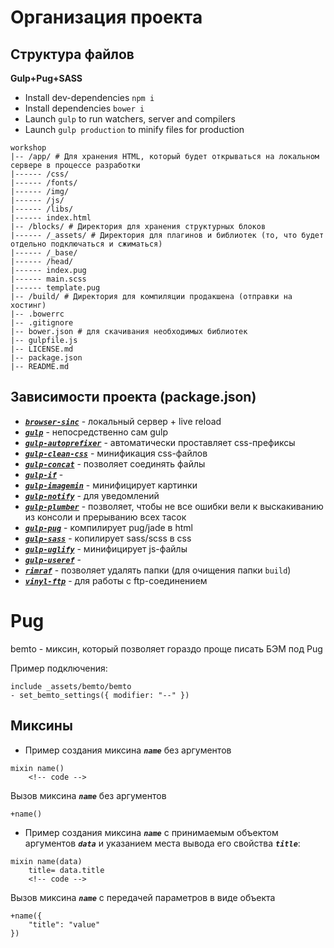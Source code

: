# Организация проекта

## Структура файлов

**Gulp+Pug+SASS**

* Install dev-dependencies `npm i`
* Install dependencies `bower i`
* Launch `gulp` to run watchers, server and compilers
* Launch `gulp production` to minify files for production

```
workshop
|-- /app/ # Для хранения HTML, который будет открываться на локальном сервере в процессе разработки
|------ /css/
|------ /fonts/
|------ /img/
|------ /js/
|------ /libs/
|------ index.html
|-- /blocks/ # Директория для хранения структурных блоков
|------ /_assets/ # Директория для плагинов и библиотек (то, что будет отдельно подключаться и сжиматься)
|------ /_base/
|------ /head/
|------ index.pug
|------ main.scss
|------ template.pug
|-- /build/ # Директория для компиляции продакшена (отправки на хостинг)
|-- .bowerrc
|-- .gitignore
|-- bower.json # для скачивания необходимых библиотек
|-- gulpfile.js
|-- LICENSE.md
|-- package.json
|-- README.md
```

## Зависимости проекта (package.json)

* [**_`browser-sinc`_**](link) - локальный сервер + live reload
* [**_`gulp`_**](link) - непосредственно сам gulp
* [**_`gulp-autoprefixer`_**](link) - автоматически проставляет css-префиксы
* [**_`gulp-clean-css`_**](link) - минификация css-файлов
* [**_`gulp-concat`_**](link) - позволяет соединять файлы
* [**_`gulp-if`_**](link) - 
* [**_`gulp-imagemin`_**](link) - минифицирует картинки
* [**_`gulp-notify`_**](link) - для уведомлений
* [**_`gulp-plumber`_**](link) - позволяет, чтобы не все ошибки вели к выскакиванию из консоли и прерыванию всех тасок
* [**_`gulp-pug`_**](link) - компилирует pug/jade в html
* [**_`gulp-sass`_**](link) - копилирует sass/scss в css
* [**_`gulp-uglify`_**](link) - минифицирует js-файлы
* [**_`gulp-useref`_**](link) - 
* [**_`rimraf`_**](link) - позволяет удалять папки (для очищения папки `build`)
* [**_`vinyl-ftp`_**](link) - для работы с ftp-соединением

# Pug

bemto - миксин, который позволяет гораздо проще писать БЭМ под Pug

Пример подключения:

```pug
include _assets/bemto/bemto
- set_bemto_settings({ modifier: "--" })
```

## Миксины

* Пример создания миксина **_`name`_** без аргументов

```
mixin name()
	<!-- code -->
```
Вызов миксина **_`name`_** без аргументов

```
+name()
```

* Пример создания миксина **_`name`_** с принимаемым объектом аргументов **_`data`_** и указанием места вывода его свойства **_`title`_**:

```
mixin name(data)
	title= data.title
	<!-- code -->
```
Вызов миксина **_`name`_** с передачей параметров в виде объекта
```
+name({
	"title": "value"
})
```